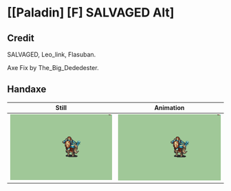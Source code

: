 # [\[Paladin\] \[F\] SALVAGED Alt]

## Credit

SALVAGED, Leo_link, Flasuban.

Axe Fix by The_Big_Dededester.
	
## Handaxe

| Still | Animation |
| :---: | :-------: |
| ![Handaxe still](./Handaxe_000.png) | ![Handaxe animation](./Handaxe.gif) |
